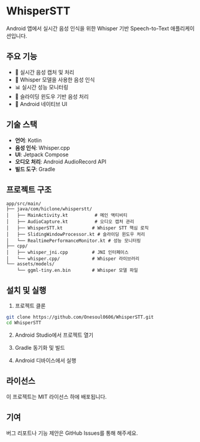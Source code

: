 # WhisperSTT

Android 앱에서 실시간 음성 인식을 위한 Whisper 기반 Speech-to-Text 애플리케이션입니다.

## 주요 기능

- 🎤 실시간 음성 캡처 및 처리
- 🧠 Whisper 모델을 사용한 음성 인식
- 📊 실시간 성능 모니터링
- 🔄 슬라이딩 윈도우 기반 음성 처리
- 📱 Android 네이티브 UI

## 기술 스택

- **언어**: Kotlin
- **음성 인식**: Whisper.cpp
- **UI**: Jetpack Compose
- **오디오 처리**: Android AudioRecord API
- **빌드 도구**: Gradle

## 프로젝트 구조

```
app/src/main/
├── java/com/hiclone/whisperstt/
│   ├── MainActivity.kt          # 메인 액티비티
│   ├── AudioCapture.kt          # 오디오 캡처 관리
│   ├── WhisperSTT.kt           # Whisper STT 핵심 로직
│   ├── SlidingWindowProcessor.kt # 슬라이딩 윈도우 처리
│   └── RealtimePerformanceMonitor.kt # 성능 모니터링
├── cpp/
│   ├── whisper_jni.cpp         # JNI 인터페이스
│   └── whisper.cpp/            # Whisper 라이브러리
└── assets/models/
    └── ggml-tiny.en.bin        # Whisper 모델 파일
```

## 설치 및 실행

1. 프로젝트 클론
```bash
git clone https://github.com/Onesoul0606/WhisperSTT.git
cd WhisperSTT
```

2. Android Studio에서 프로젝트 열기

3. Gradle 동기화 및 빌드

4. Android 디바이스에서 실행

## 라이선스

이 프로젝트는 MIT 라이선스 하에 배포됩니다.

## 기여

버그 리포트나 기능 제안은 GitHub Issues를 통해 해주세요. 